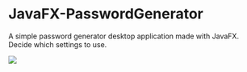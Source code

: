 # JavaFX-PasswordGenerator
A simple password generator desktop application made with JavaFX. Decide which settings to use.

<a href="http://gph.is/2AKua0I"><img src="https://media.giphy.com/media/3o752gI8QaLUMLa1oc/giphy.gif"></a>
